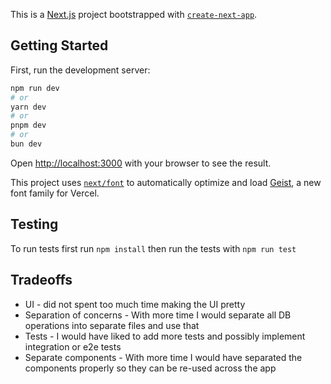 This is a [Next.js](https://nextjs.org) project bootstrapped with [`create-next-app`](https://nextjs.org/docs/app/api-reference/cli/create-next-app).

## Getting Started

First, run the development server:

```bash
npm run dev
# or
yarn dev
# or
pnpm dev
# or
bun dev
```

Open [http://localhost:3000](http://localhost:3000) with your browser to see the result.

This project uses [`next/font`](https://nextjs.org/docs/app/building-your-application/optimizing/fonts) to automatically optimize and load [Geist](https://vercel.com/font), a new font family for Vercel.

## Testing

To run tests first run `npm install` then run the tests with `npm run test`

## Tradeoffs

- UI - did not spent too much time making the UI pretty
- Separation of concerns - With more time I would separate all DB operations into separate files and use that
- Tests - I would have liked to add more tests and possibly implement integration or e2e tests
- Separate components - With more time I would have separated the components properly so they can be re-used across the app

